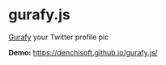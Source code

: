 # gurafy.js
[Gurafy](https://twitter.com/gawrgura) your Twitter profile pic

**Demo:** https://denchisoft.github.io/gurafy.js/
